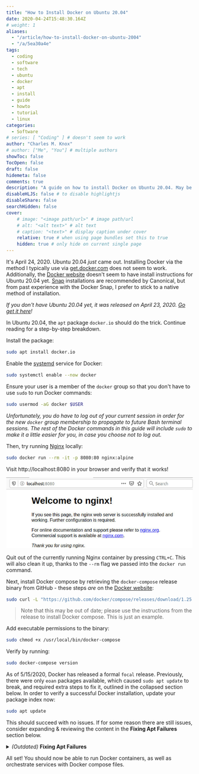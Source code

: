```yaml
---
title: "How to Install Docker on Ubuntu 20.04"
date: 2020-04-24T15:48:30.164Z
# weight: 1
aliases:
  - "/article/how-to-install-docker-on-ubuntu-2004"
  - "/a/5ea30a4e"
tags:
  - coding
  - software
  - tech
  - ubuntu
  - docker
  - apt
  - install
  - guide
  - howto
  - tutorial
  - linux
categories:
  - Software
# series: [ "Coding" ] # doesn't seem to work
author: "Charles M. Knox"
# author: ["Me", "You"] # multiple authors
showToc: false
TocOpen: false
draft: false
hidemeta: false
comments: true
description: "A guide on how to install Docker on Ubuntu 20.04. May be outdated."
disableHLJS: false # to disable highlightjs
disableShare: false
searchHidden: false
cover:
    # image: "<image path/url>" # image path/url
    # alt: "<alt text>" # alt text
    # caption: "<text>" # display caption under cover
    relative: true # when using page bundles set this to true
    hidden: true # only hide on current single page
---
```


It's April 24, 2020. Ubuntu 20.04 _just_ came out. Installing Docker via the method I typically use via [get.docker.com](https://get.docker.com) does not seem to work. Additionally, the [Docker website](https://docs.docker.com/engine/install/ubuntu/) doesn't seem to have install instructions for Ubuntu 20.04 yet. [Snap](https://snapcraft.io/) installations are recommended by Canonical, but from past experience with the Docker Snap, I prefer to stick to a native method of installation.

*If you don't have Ubuntu 20.04 yet, it was released on April 23, 2020. [Go get it here](https://ubuntu.com/download)!*

In Ubuntu 20.04, the `apt` package `docker.io` should do the trick. Continue reading for a step-by-step breakdown.

Install the package:

```bash
sudo apt install docker.io
```

Enable the [systemd](https://www.freedesktop.org/software/systemd/man/systemd.service.html) service for Docker:

```bash
sudo systemctl enable --now docker
```

Ensure your user is a member of the `docker` group so that you don't have to use `sudo` to run Docker commands:

```bash
sudo usermod -aG docker $USER
```

*Unfortunately, you do have to log out of your current session in order for the new `docker` group membership to propagate to future Bash terminal sessions. The rest of the Docker commands in this guide will include `sudo` to make it a little easier for you, in case you choose not to log out.*

Then, try running [Nginx](https://hub.docker.com/_/nginx/) locally:

```bash
sudo docker run --rm -it -p 8080:80 nginx:alpine
```

Visit http://localhost:8080 in your browser and verify that it works!

![Nginx via Docker](images/ubuntu2004-docker-nginx.jpg)

Quit out of the currently running Nginx container by pressing `CTRL+C`. This will also clean it up, thanks to the `--rm` flag we passed into the `docker run` command.

Next, install Docker compose by retrieving the `docker-compose` release binary from GitHub - these steps _are_ on the [Docker website](https://docs.docker.com/compose/install/#install-compose-on-linux-systems):

```bash
sudo curl -L "https://github.com/docker/compose/releases/download/1.25.5/docker-compose-$(uname -s)-$(uname -m)" -o /usr/local/bin/docker-compose
```

> Note that this may be out of date; please use the instructions from the release to install Docker compose. This is just an example.

Add executable permissions to the binary:

```bash
sudo chmod +x /usr/local/bin/docker-compose
```

Verify by running:

```bash
sudo docker-compose version
```

As of 5/15/2020, Docker has released a formal `focal` release. Previously, there were only `eoan` packages available, which caused `sudo apt update` to break, and required extra steps to fix it, outlined in the collapsed section below. In order to verify a successful Docker installation, update your package index now:

```bash
sudo apt update
```

This should succeed with no issues. If for some reason there are still issues, consider expanding & reviewing the content in the **Fixing Apt Failures** section below.

<details>
  <summary><i>(Outdated)</i> <b>Fixing Apt Failures</b></summary>

There's one caveat to this installation method currently. There is currently no apt repository source for Ubuntu 20.04, seen here:

![Docker No Focal](images/ubuntu2004-docker-no-focal.jpg)

This will cause `sudo apt update` commands to fail:

```
Get:1 http://us.archive.ubuntu.com/ubuntu focal InRelease [265 kB]
Ign:2 https://download.docker.com/linux/ubuntu focal InRelease
Err:3 https://download.docker.com/linux/ubuntu focal Release
  404  Not Found [IP: 13.33.71.38 443]
Hit:5 http://security.ubuntu.com/ubuntu focal-security InRelease
Get:6 http://us.archive.ubuntu.com/ubuntu focal-updates InRelease [89.1 kB]
Hit:7 http://us.archive.ubuntu.com/ubuntu focal-backports InRelease
Get:8 http://us.archive.ubuntu.com/ubuntu focal-updates/main amd64 Packages [1,760 B]
Reading package lists... Done
E: The repository 'https://download.docker.com/linux/ubuntu focal Release' does not have a Release file.
N: Updating from such a repository can't be done securely, and is therefore disabled by default.
N: See apt-secure(8) manpage for repository creation and user configuration details.
```

To fix this, edit the file `/etc/apt/sources.list.d/docker.list` to include an `eoan` release:

```
# original preserved:
#deb [arch=amd64] https://download.docker.com/linux/ubuntu focal stable
deb [arch=amd64] https://download.docker.com/linux/ubuntu eoan stable
```

Then, run:

```bash
sudo apt update
```

</details>

All set! You should now be able to run Docker containers, as well as orchestrate services with Docker compose files.
